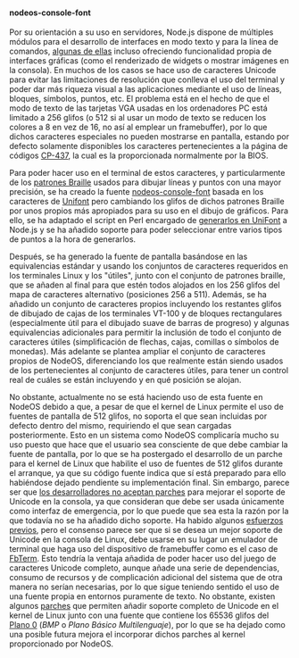 #### nodeos-console-font

Por su orientación a su uso en servidores, Node.js dispone de múltiples módulos
para el desarrollo de interfaces en modo texto y para la línea de comandos,
[algunas de ellas](https://github.com/yaronn/blessed-contrib) incluso ofreciendo
funcionalidad propia de interfaces gráficas (como el renderizado de widgets o
mostrar imágenes en la consola). En muchos de los casos se hace uso de
caracteres Unicode para evitar las limitaciones de resolución que conlleva el
uso del terminal y poder dar más riqueza visual a las aplicaciones mediante el
uso de líneas, bloques, símbolos, puntos, etc. El problema está en el hecho de
que el modo de texto de las tarjetas VGA usadas en los ordenadores PC está
limitado a 256 glifos (o 512 si al usar un modo de texto se reducen los colores
a 8 en vez de 16, no así al emplear un framebuffer), por lo que dichos
caracteres especiales no pueden mostrarse en pantalla, estando por defecto
solamente disponibles los caracteres pertenecientes a la página de códigos
[CP-437](https://es.wikipedia.org/wiki/Página_de_códigos_437), la cual es la
proporcionada normalmente por la BIOS.

Para poder hacer uso en el terminal de estos caracteres, y particularmente de
los [patrones Braille](http://en.wikipedia.org/wiki/Braille_Patterns) usados
para dibujar líneas y puntos con una mayor precisión, se ha creado la fuente
[nodeos-console-font](https://github.com/NodeOS/nodeos-console-font) basada en
los caracteres de [Unifont](http://unifoundry.com/unifont.html) pero cambiando
los glifos de dichos patrones Braille por unos propios más apropiados para su
uso en el dibujo de gráficos. Para ello, se ha adaptado el script en Perl
encargado de [generarlos en UniFont](http://czyborra.com/unifont/braille.pl) a
Node.js y se ha añadido soporte para poder seleccionar entre varios tipos de
puntos a la hora de generarlos.

Después, se ha generado la fuente de pantalla basándose en las equivalencias
estándar y usando los conjuntos de caracteres requeridos en los terminales Linux
y los "útiles", junto con el conjunto de patrones braille, que se añaden al
final para que estén todos alojados en los 256 glifos del mapa de caracteres
alternativo (posiciones 256 a 511). Además, se ha añadido un conjunto de
caracteres propios incluyendo los restantes glifos de dibujado de cajas de los
terminales VT-100 y de bloques rectangulares (especialmente útil para el
dibujado suave de barras de progreso) y algunas equivalencias adicionales para
permitir la inclusión de todo el conjunto de caracteres útiles (simplificación
de flechas, cajas, comillas o símbolos de monedas). Más adelante se plantea
ampliar el conjunto de caracteres propios de NodeOS, diferenciando los que
realmente están siendo usados de los pertenecientes al conjunto de caracteres
útiles, para tener un control real de cuáles se están incluyendo y en qué
posición se alojan.

No obstante, actualmente no se está haciendo uso de esta fuente en NodeOS debido
a que, a pesar de que el kernel de Linux permite el uso de fuentes de pantalla
de 512 glifos, no soporta el que sean incluidas por defecto dentro del mismo,
requiriendo el que sean cargadas posteriormente. Esto en un sistema como NodeOS
complicaría mucho su uso puesto que hace que el usuario sea consciente de que
debe cambiar la fuente de pantalla, por lo que se ha postergado el desarrollo de
un parche para el kernel de Linux que habilite el uso de fuentes de 512 glifos
durante el arranque, ya que su código fuente indica que sí está preparado para
ello habiéndose dejado pendiente su implementación final. Sin embargo, parece
ser que [los desarrolladores no aceptan parches](http://askubuntu.com/a/23614)
para mejorar el soporte de Unicode en la consola, ya que consideran que debe ser
usada únicamente como interfaz de emergencia, por lo que puede que sea esta la
razón por la que todavía no se ha añadido dicho soporte. Ha habido algunos
[esfuerzos previos](http://www.spinics.net/lists/linux-console/msg00030.html),
pero el consenso parece ser que si se desea un mejor soporte de Unicode en la
consola de Linux, debe usarse en su lugar un emulador de terminal que haga uso
del dispositivo de framebuffer como es el caso de
[FbTerm](https://code.google.com/archive/p/fbterm). Esto tendría la ventaja
añadida de poder hacer uso del juego de caracteres Unicode completo, aunque
añade una serie de dependencias, consumo de recursos y de complicación adicional
del sistema que de otra manera no serían necesarias, por lo que sigue teniendo
sentido el uso de una fuente propia en entornos puramente de texto. No obstante,
existen algunos [parches](https://github.com/outsinre/cjktty-patch) que permiten
añadir soporte completo de Unicode en el kernel de Linux junto con una fuente
que contiene los 65536 glifos del [Plano 0](http://unicode.org/roadmaps/bmp)
(*BMP* o *Plano Básico Multilenguaje*), por lo que se ha dejado como una posible
futura mejora el incorporar dichos parches al kernel proporcionado por NodeOS.
